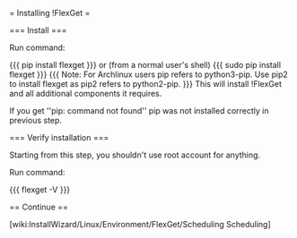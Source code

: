 = Installing !FlexGet =

=== Install ===

Run command:

{{{
pip install flexget
}}}
or (from a normal user's shell)
{{{
sudo pip install flexget
}}}
{{{
Note: For Archlinux users pip refers to python3-pip. Use pip2 to install flexget as pip2 refers to python2-pip.
}}}
This will install !FlexGet and all additional components it requires.

If you get ''pip: command not found'' pip was not installed correctly in previous step.

=== Verify installation ===

Starting from this step, you shouldn't use root account for anything.

Run command:

{{{
flexget -V
}}}

== Continue ==

[wiki:InstallWizard/Linux/Environment/FlexGet/Scheduling Scheduling]